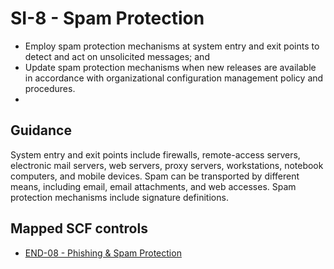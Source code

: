 # SI-8 - Spam Protection
- Employ spam protection mechanisms at system entry and exit points to detect and act on unsolicited messages; and
- Update spam protection mechanisms when new releases are available in accordance with organizational configuration management policy and procedures.
- 
## Guidance
System entry and exit points include firewalls, remote-access servers, electronic mail servers, web servers, proxy servers, workstations, notebook computers, and mobile devices. Spam can be transported by different means, including email, email attachments, and web accesses. Spam protection mechanisms include signature definitions.
## Mapped SCF controls
- [END-08 - Phishing & Spam Protection](../scf/end-08-phishing&spamprotection.md)